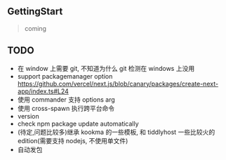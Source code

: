 ## GettingStart

> coming

## TODO

- 在 window 上需要 git, 不知道为什么 git 检测在 windows 上没用
- support packagemanager option
  https://github.com/vercel/next.js/blob/canary/packages/create-next-app/index.ts#L24
- 使用 commander 支持 options arg
- 使用 cross-spawn 执行跨平台命令
- version
- check npm package update automatically
- (待定,问题比较多)继承 kookma 的一些模板, 和 tiddlyhost 一些比较火的 edition(需要支持 nodejs, 不使用单文件)
- 自动发包
